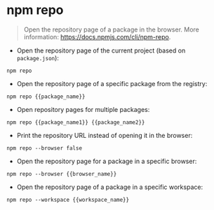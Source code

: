 # npm repo

> Open the repository page of a package in the browser.
> More information: <https://docs.npmjs.com/cli/npm-repo>.

- Open the repository page of the current project (based on `package.json`):

`npm repo`

- Open the repository page of a specific package from the registry:

`npm repo {{package_name}}`

- Open repository pages for multiple packages:

`npm repo {{package_name1}} {{package_name2}}`

- Print the repository URL instead of opening it in the browser:

`npm repo --browser false`

- Open the repository page for a package in a specific browser:

`npm repo --browser {{browser_name}}`

- Open the repository page of a package in a specific workspace:

`npm repo --workspace {{workspace_name}}`

